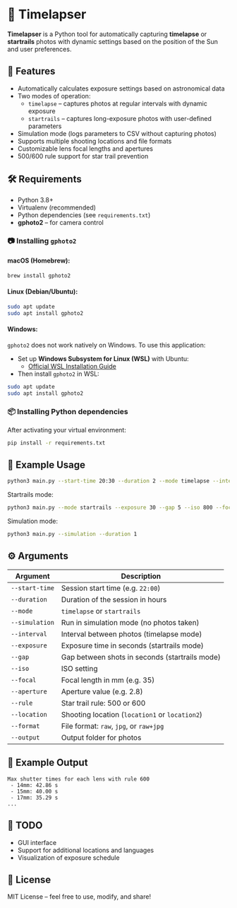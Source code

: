 # 📸 Timelapser

**Timelapser** is a Python tool for automatically capturing **timelapse** or **startrails** photos with dynamic settings based on the position of the Sun and user preferences.

## 🚀 Features

- Automatically calculates exposure settings based on astronomical data
- Two modes of operation:
  - `timelapse` – captures photos at regular intervals with dynamic exposure
  - `startrails` – captures long-exposure photos with user-defined parameters
- Simulation mode (logs parameters to CSV without capturing photos)
- Supports multiple shooting locations and file formats
- Customizable lens focal lengths and apertures
- 500/600 rule support for star trail prevention

## 🛠️ Requirements

- Python 3.8+
- Virtualenv (recommended)
- Python dependencies (see `requirements.txt`)
- **gphoto2** – for camera control

### 📷 Installing `gphoto2`

#### macOS (Homebrew):

```bash
brew install gphoto2
```

#### Linux (Debian/Ubuntu):

```bash
sudo apt update
sudo apt install gphoto2
```

#### Windows:

`gphoto2` does not work natively on Windows. To use this application:

- Set up **Windows Subsystem for Linux (WSL)** with Ubuntu:
  - [Official WSL Installation Guide](https://learn.microsoft.com/en-us/windows/wsl/install)
- Then install `gphoto2` in WSL:

```bash
sudo apt update
sudo apt install gphoto2
```

### 📦 Installing Python dependencies

After activating your virtual environment:

```bash
pip install -r requirements.txt
```

## 🧪 Example Usage

```bash
python3 main.py --start-time 20:30 --duration 2 --mode timelapse --interval 5 --location location1
```

Startrails mode:

```bash
python3 main.py --mode startrails --exposure 30 --gap 5 --iso 800 --focal 35 --aperture 2.8
```

Simulation mode:

```bash
python3 main.py --simulation --duration 1
```

## ⚙️ Arguments

| Argument         | Description |
|------------------|-------------|
| `--start-time`   | Session start time (e.g. `22:00`) |
| `--duration`     | Duration of the session in hours |
| `--mode`         | `timelapse` or `startrails` |
| `--simulation`   | Run in simulation mode (no photos taken) |
| `--interval`     | Interval between photos (timelapse mode) |
| `--exposure`     | Exposure time in seconds (startrails mode) |
| `--gap`          | Gap between shots in seconds (startrails mode) |
| `--iso`          | ISO setting |
| `--focal`        | Focal length in mm (e.g. 35) |
| `--aperture`     | Aperture value (e.g. 2.8) |
| `--rule`         | Star trail rule: 500 or 600 |
| `--location`     | Shooting location (`location1` or `location2`) |
| `--format`       | File format: `raw`, `jpg`, or `raw+jpg` |
| `--output`       | Output folder for photos |

## 📝 Example Output

```
Max shutter times for each lens with rule 600
 - 14mm: 42.86 s
 - 15mm: 40.00 s
 - 17mm: 35.29 s
...
```

## 🔧 TODO

- GUI interface
- Support for additional locations and languages
- Visualization of exposure schedule

## 📄 License

MIT License – feel free to use, modify, and share!

